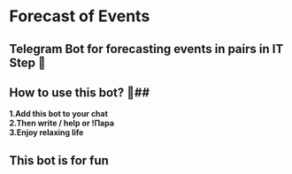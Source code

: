 # Forecast of Events  #
## Telegram Bot for forecasting events in pairs in IT Step 🎲 ##

## How to use this bot? 🧙‍##

**1.Add this bot to your chat** <br>
**2.Then write / help or !Пара** <br>
**3.Enjoy relaxing life** <br>

## This bot is for fun ##
